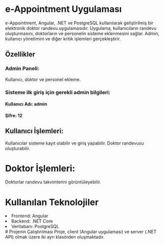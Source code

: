 # e-Appointment Uygulaması
e-Appointment, Angular, .NET ve PostgreSQL kullanılarak geliştirilmiş bir elektronik doktor randevu uygulamasıdır. Uygulama, kullanıcıların randevu oluşturmasını, doktorların ve personelin sisteme eklenmesini sağlar. Admin, kullanıcı yönetimini ve diğer kritik işlemleri gerçekleştirir.

## Özellikler
### Admin Paneli:
Kullanıcı, doktor ve personel ekleme.
### Sisteme ilk giriş için gerekli admin bilgileri:
#### Kullanıcı Adı: admin
#### Şifre: 12
## Kullanıcı İşlemleri:
Kullanıcılar sisteme kayıt olabilir ve giriş yapabilir.
Doktor randevusu oluşturabilir.
# Doktor İşlemleri:
Doktorlar randevu takvimlerini görüntüleyebilir.
# Kullanılan Teknolojiler
<li>Frontend: Angular</li>
<li>Backend: .NET Core</li>
<li>Veritabanı: PostgreSQL</li>
# Projenin Çalıştırılması
Proje, client (Angular uygulaması) ve server (.NET API) olmak üzere iki ayrı klasörden oluşmaktadır.
